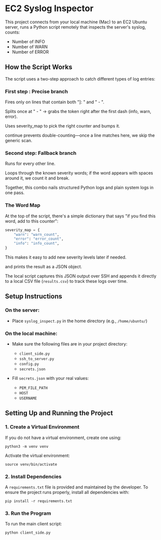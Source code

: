 # EC2 Syslog Inspector

This project connects from your local machine (Mac) to an EC2 Ubuntu server, runs a Python script remotely that inspects the server's syslog, counts:

- Number of INFO
- Number of WARN
- Number of ERROR

## How the Script Works

The script uses a two-step approach to catch different types of log entries:

### First step : Precise branch

Fires only on lines that contain both "]: " and " - ".

Splits once at " - " → grabs the token right after the first dash (info, warn, error).

Uses severity_map to pick the right counter and bumps it.

continue prevents double-counting—once a line matches here, we skip the generic scan.

### Second step: Fallback branch

Runs for every other line.

Loops through the known severity words; if the word appears with spaces around it, we count it and break.

Together, this combo nails structured Python logs and plain system logs in one pass.

### The Word Map
At the top of the script, there's a simple dictionary that says "if you find this word, add to this counter":
```python
severity_map = {
    "warn": "warn_count",
    "error": "error_count", 
    "info": "info_count",
}
```

This makes it easy to add new severity levels later if needed.

and prints the result as a JSON object.

The local script captures this JSON output over SSH and appends it directly to a local CSV file (`results.csv`) to track these logs over time.

## Setup Instructions

### On the server:
- Place `syslog_inspect.py` in the home directory (e.g., `/home/ubuntu/`)

### On the local machine:
- Make sure the following files are in your project directory:
  - `client_side.py`
  - `ssh_to_server.py`
  - `config.py`
  - `secrets.json`

- Fill `secrets.json` with your real values:
  - `PEM_FILE_PATH`
  - `HOST`
  - `USERNAME`

## Setting Up and Running the Project

### 1. Create a Virtual Environment
If you do not have a virtual environment, create one using:

    python3 -m venv venv

Activate the virtual environment:

    source venv/bin/activate

### 2. Install Dependencies

A `requirements.txt` file is provided and maintained by the developer.
To ensure the project runs properly, install all dependencies with:

    pip install -r requirements.txt

### 3. Run the Program
To run the main client script:

    python client_side.py
